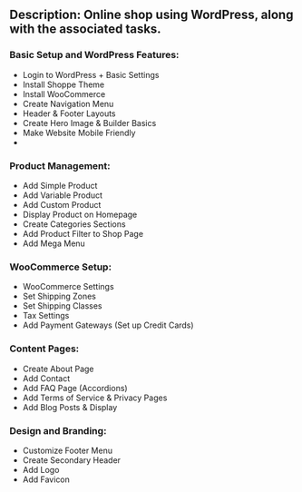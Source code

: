 ## Description: Online shop using WordPress, along with the associated tasks.

### Basic Setup and WordPress Features:

- Login to WordPress + Basic Settings
- Install Shoppe Theme
- Install WooCommerce
- Create Navigation Menu
- Header & Footer Layouts
- Create Hero Image & Builder Basics
- Make Website Mobile Friendly
-

### Product Management:

- Add Simple Product
- Add Variable Product
- Add Custom Product
- Display Product on Homepage
- Create Categories Sections
- Add Product Filter to Shop Page
- Add Mega Menu

### WooCommerce Setup:

- WooCommerce Settings
- Set Shipping Zones
- Set Shipping Classes
- Tax Settings
- Add Payment Gateways (Set up Credit Cards)

### Content Pages:

- Create About Page
- Add Contact
- Add FAQ Page (Accordions)
- Add Terms of Service & Privacy Pages
- Add Blog Posts & Display

### Design and Branding:

- Customize Footer Menu
- Create Secondary Header
- Add Logo
- Add Favicon
